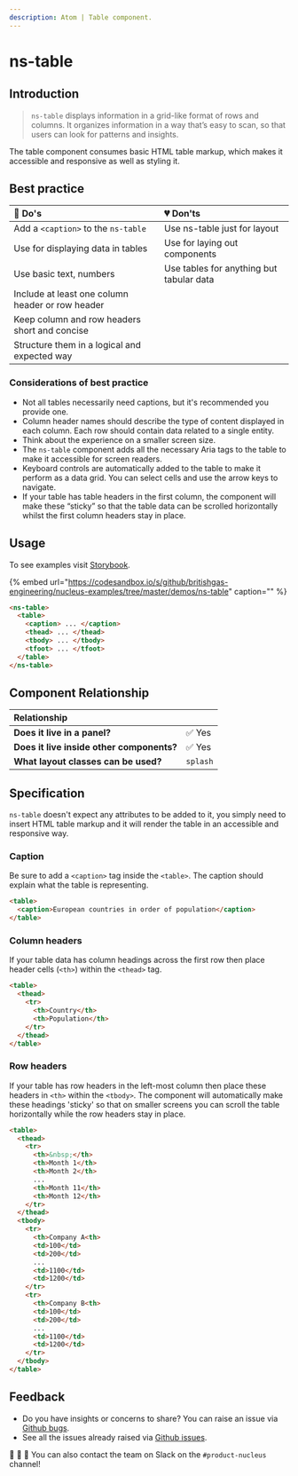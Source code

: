 ```yaml
---
description: Atom | Table component.
---
```


# ns-table

## Introduction

> `ns-table` displays information in a grid-like format of rows and columns. It organizes information in a way that’s easy to scan, so that users can look for patterns and insights.

The table component consumes basic HTML table markup, which makes it accessible and responsive as well as styling it.

## Best practice

| 💚 Do's | 💔 Don'ts |
| :--- | :--- |
| Add a `<caption>` to the `ns-table` | Use ns-table just for layout |
| Use for displaying data in tables | Use for laying out components |
| Use basic text, numbers | Use tables for anything but tabular data |
| Include at least one column header or row header | |
| Keep column and row headers short and concise | |
| Structure them in a logical and expected way | |


### Considerations of best practice

* Not all tables necessarily need captions, but it's recommended you provide one.
* Column header names should describe the type of content displayed in each column. Each row should contain data related to a single entity.
* Think about the experience on a smaller screen size.
* The `ns-table` component adds all the necessary Aria tags to the table to make it accessible for screen readers.
* Keyboard controls are automatically added to the table to make it perform as a data grid.  You can select cells and use the arrow keys to navigate.
* If your table has table headers <th> in the first column, the component will make these “sticky” so that the table data can be scrolled horizontally whilst the first column headers stay in place.

## Usage

To see examples visit [Storybook](https://britishgas.co.uk/nucleus/demo/index.html?path=/story/ns-table).

{% embed url="https://codesandbox.io/s/github/britishgas-engineering/nucleus-examples/tree/master/demos/ns-table" caption="" %}

```html
<ns-table>
  <table>
    <caption> ... </caption>
    <thead> ... </thead>
    <tbody> ... </tbody>
    <tfoot> ... </tfoot>
  </table>
</ns-table>
```

## Component Relationship

|  **Relationship**  |  |
| :--- | :--- |
| **Does it live in a panel?** | ✅ Yes |
| **Does it live inside other components?** |  ✅ Yes |
| **What layout classes can be used?**  | `splash` |

## Specification

`ns-table` doesn't expect any attributes to be added to it, you simply need to insert HTML table markup and it will render the table in an accessible and responsive way.

### Caption

Be sure to add a `<caption>` tag inside the `<table>`.  The caption should explain what the table is representing.

```html
<table>
  <caption>European countries in order of population</caption>
</table>
```

### Column headers
If your table data has column headings across the first row then place header cells (`<th>`) within the `<thead>` tag.

```html
<table>
  <thead>
    <tr>
      <th>Country</th>
      <th>Population</th>
    </tr>
  </thead>
</table>
```

### Row headers
If your table has row headers in the left-most column then place these headers in `<th>` within the `<tbody>`.  The component will automatically make these headings 'sticky' so that on smaller screens you can scroll the table horizontally while the row headers stay in place.

```html
<table>
  <thead>
    <tr>
      <th>&nbsp;</th>
      <th>Month 1</th>
      <th>Month 2</th>
      ...
      <th>Month 11</th>
      <th>Month 12</th>
    </tr>
  </thead>
  <tbody>
    <tr>
      <th>Company A<th>
      <td>100</td>
      <td>200</td>
      ...
      <td>1100</td>
      <td>1200</td>
    </tr>
    <tr>
      <th>Company B<th>
      <td>100</td>
      <td>200</td>
      ...
      <td>1100</td>
      <td>1200</td>
    </tr>
  </tbody>
</table>
```


## Feedback

* Do you have insights or concerns to share? You can raise an issue via [Github bugs](https://github.com/ConnectedHomes/nucleus/issues/new?assignees=&labels=Bug&template=a--bug-report.md&title=[bug]%20ns-table).
* See all the issues already raised via [Github issues](https://github.com/connectedHomes/nucleus/issues?utf8=%E2%9C%93&q=is%3Aopen+is%3Aissue+label%3ABug+ns-table).

💩 🎉 🦄 You can also contact the team on Slack on the `#product-nucleus` channel!
